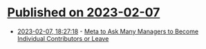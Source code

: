 # [Published on 2023-02-07](index.md)

* [2023-02-07, 18:27:18](https://news.ycombinator.com/item?id=34696843) - [Meta to Ask Many Managers to Become Individual Contributors or Leave](https://www.bloomberg.com/news/articles/2023-02-07/meta-to-ask-many-managers-to-become-individual-contributors-or-leave)

